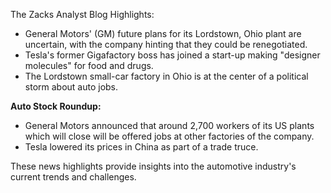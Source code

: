 The Zacks Analyst Blog Highlights:

*   General Motors' (GM) future plans for its Lordstown, Ohio plant are uncertain, with the company hinting that they could be renegotiated.
*   Tesla's former Gigafactory boss has joined a start-up making "designer molecules" for food and drugs.
*   The Lordstown small-car factory in Ohio is at the center of a political storm about auto jobs.

**Auto Stock Roundup:**

*   General Motors announced that around 2,700 workers of its US plants which will close will be offered jobs at other factories of the company.
*   Tesla lowered its prices in China as part of a trade truce.

These news highlights provide insights into the automotive industry's current trends and challenges.